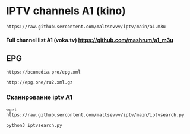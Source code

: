 # IPTV channels A1 (kino)

```
https://raw.githubusercontent.com/maltsevvv/iptv/main/a1.m3u
```
#### Full channel list A1 (voka.tv) https://github.com/mashrum/a1_m3u

## EPG
```
https://bcumedia.pro/epg.xml
```
```
http://epg.one/ru2.xml.gz
```

### Сканирование iptv A1
```
wget https://raw.githubusercontent.com/maltsevvv/iptv/main/iptvsearch.py
```  
```
python3 iptvsearch.py
```
